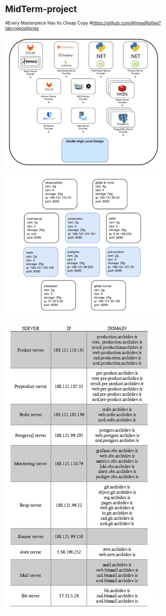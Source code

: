 # MidTerm-project
#Every Masterpiece Has Its Cheap Copy
#https://github.com/AhmadRafiee?tab=repositories

![project_HLD](doc/HLD.jpg)

![server_resources](doc/server_resources_and_address.jpg)

![domains](doc/domain.jpg)
